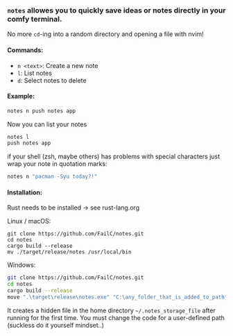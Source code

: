 ### ```notes``` allowes you to quickly save ideas or notes directly in your comfy terminal.
No more `cd`-ing into a random directory and opening a file with nvim!

#### Commands:
- `n <text>`: Create a new note
- `l`: List notes
- `d`: Select notes to delete

#### Example:
```bash
notes n push notes app
```
Now you can list your notes
```bash
notes l
push notes app
```
if your shell (zsh, maybe others) has problems with special characters just wrap your note in quotation marks: 
```bash
notes n "pacman -Syu today?!"
```
#### Installation:
Rust needs to be installed -> see rust-lang.org

Linux / macOS:
```
git clone https://github.com/FailC/notes.git
cd notes
cargo build --release
mv ./target/release/notes /usr/local/bin
```
Windows:
```bash
git clone https://github.com/FailC/notes.git
cd notes
cargo build --release
move ".\target\release\notes.exe" "C:\any_folder_that_is_added_to_path"
```

It creates a hidden file in the home directory
`~/.notes_storage_file` 
after running for the first time.
You must change the code for a user-defined path (suckless do it yourself mindset..)





